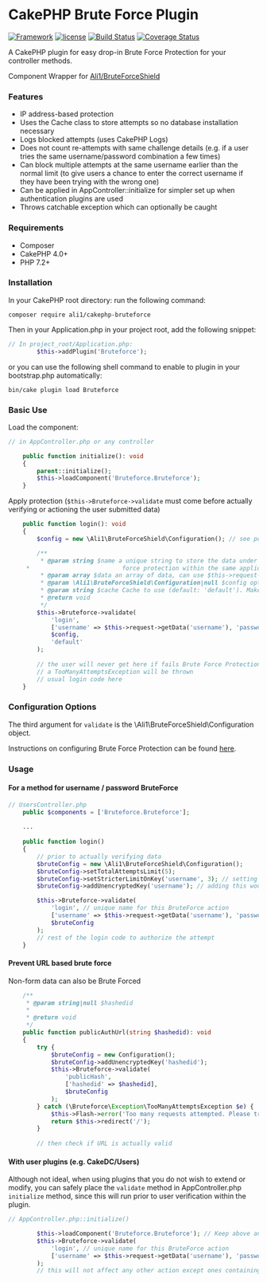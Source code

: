 # CakePHP Brute Force Plugin

[![Framework](https://img.shields.io/badge/Framework-CakePHP%204.x-orange.svg)](http://cakephp.org)
[![license](https://img.shields.io/github/license/ali1/cakephp-bruteforce.svg?maxAge=2592000)](/blob/master/LICENSE)
[![Build Status](https://travis-ci.org/Ali1/cakephp-bruteforce.svg?branch=master)](https://travis-ci.org/Ali1/cakephp-bruteforce)
[![Coverage Status](https://coveralls.io/repos/github/Ali1/cakephp-bruteforce/badge.svg?branch=master)](https://coveralls.io/github/Ali1/cakephp-bruteforce?branch=master)

A CakePHP plugin for easy drop-in Brute Force Protection for your controller methods.

Component Wrapper for [Ali1/BruteForceShield](https://github.com/Ali1/BruteForceShield)

### Features
* IP address-based protection
* Uses the Cache class to store attempts so no database installation necessary
* Logs blocked attempts (uses CakePHP Logs)
* Does not count re-attempts with same challenge details (e.g. if a user tries the same username/password combination a few times)
* Can block multiple attempts at the same username earlier than the normal limit (to give users a chance to enter the correct username if they have been trying with the wrong one)
* Can be applied in AppController::initialize for simpler set up when authentication plugins are used
* Throws catchable exception which can optionally be caught

### Requirements

* Composer
* CakePHP 4.0+
* PHP 7.2+

### Installation

In your CakePHP root directory: run the following command:

```
composer require ali1/cakephp-bruteforce
```

Then in your Application.php in your project root, add the following snippet:

```php
// In project_root/Application.php:
        $this->addPlugin('Bruteforce');
```

or you can use the following shell command to enable to plugin in your bootstrap.php automatically:

```
bin/cake plugin load Bruteforce
```

### Basic Use

Load the component:
````php
// in AppController.php or any controller

    public function initialize(): void
    {
        parent::initialize();
        $this->loadComponent('Bruteforce.Bruteforce');
    }
````

Apply protection (`$this->Bruteforce->validate` must come before actually verifying or actioning the user submitted data)

````php
    public function login(): void
    {
        $config = new \Ali1\BruteForceShield\Configuration(); // see possible options below

        /**
         * @param string $name a unique string to store the data under (different $name for different uses of Brute
     *                          force protection within the same application.
         * @param array $data an array of data, can use $this->request->getData()
         * @param \Ali1\BruteForceShield\Configuration|null $config options
         * @param string $cache Cache to use (default: 'default'). Make sure to use one with a duration longer than your time window otherwise you will not be protected.
         * @return void
         */
        $this->Bruteforce->validate(
            'login',
            ['username' => $this->request->getData('username'), 'password' => $this->request->getData('password')],
            $config,
            'default'          
        );
        
        // the user will never get here if fails Brute Force Protection
        // a TooManyAttemptsException will be thrown
        // usual login code here
    }
````

### Configuration Options

The third argument for `validate` is the \Ali1\BruteForceShield\Configuration object.

Instructions on configuring Brute Force Protection can be found [here](https://github.com/Ali1/BruteForceShield#configuration).

### Usage

#### For a method for username / password BruteForce

```php
// UsersController.php
    public $components = ['Bruteforce.Bruteforce'];
    
    ...
    
    public function login()
    {
        // prior to actually verifying data
        $bruteConfig = new \Ali1\BruteForceShield\Configuration();
        $bruteConfig->setTotalAttemptsLimit(5);
        $bruteConfig->setStricterLimitOnKey('username', 3); // setting a limit of 5 above, then a different limit here would mean the user has 3 chances to get the password right, but then an additional 2 chances if they try a different username
        $bruteConfig->addUnencryptedKey('username'); // adding this would mean you could see which usernames are being attacked in your log files

        $this->Bruteforce->validate(
            'login', // unique name for this BruteForce action
            ['username' => $this->request->getData('username'), 'password' => $this->request->getData('password')],
            $bruteConfig
        );
        // rest of the login code to authorize the attempt
    }
```

#### Prevent URL based brute force

Non-form data can also be Brute Forced

````php
    /**
     * @param string|null $hashedid
     *
     * @return void
     */
    public function publicAuthUrl(string $hashedid): void
    {
        try {
            $bruteConfig = new Configuration();
            $bruteConfig->addUnencryptedKey('hashedid');
            $this->Bruteforce->validate(
                'publicHash',
                ['hashedid' => $hashedid],
                $bruteConfig
            );
        } catch (\Bruteforce\Exception\TooManyAttemptsException $e) {
            $this->Flash->error('Too many requests attempted. Please try again in a few minutes');
            return $this->redirect('/');
        }
        
        // then check if URL is actually valid
````

#### With user plugins (e.g. CakeDC/Users)

Although not ideal, when using plugins that you do not wish to extend or modify, you can safely place the `validate` method in AppController.php `initialize` method, since this will run prior to user verification within the plugin.

```php
// AppController.php::initialize()

        $this->loadComponent('Bruteforce.Bruteforce'); // Keep above any authentication components if running on initialize (default)
        $this->Bruteforce->validate(
            'login', // unique name for this BruteForce action
            ['username' => $this->request->getData('username'), 'password' => $this->request->getData('password')] // user entered data
        );
        // this will not affect any other action except ones containing POSTed usernames and passwords (empty challenges never get counted or blocked)
```
